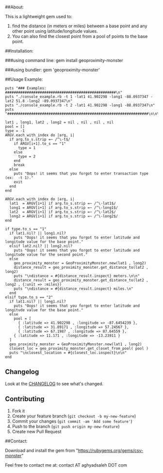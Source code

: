 ##About:

This is a lightweight gem used to:
1. find the distance (in meters or miles) between a base point and any other point using latitude/longitude values. 
2. You can also find the closest point from a pool of points to the base point. 

##Installation:

###using command line:
    gem install geoproximity-monster

###using bundler:
    gem 'geoproximity-monster'


##Usage Example:

    puts "### Examples: ###################################################\n"
    puts "./console_example.rb -t 1 -lat1 41.902298 -long1 -88.0937347 -lat2 51.8 -long2 -89.0937347\n"
    puts "./console_example.rb -t 2 -lat1 41.902298 -long1 -88.0937347\n"
    puts "#################################################################\n\n\n"

    lat1 , long1, lat2 , long2 = nil , nil , nil , nil
    pool = []
    type = -1
    ARGV.each_with_index do |arg, i|
      if arg.to_s.strip =~ /^\-t$/
        if ARGV[i+1].to_s == "1"
          type = 1
        else
          type = 2
        end
        break
      else
        puts "Oops! it seems that you forgot to enter transaction type (ex:  -t 1)."
        exit
      end
    end

    ARGV.each_with_index do |arg, i|
      lat1  = ARGV[i+1] if arg.to_s.strip =~ /^\-lat1$/
      long1 = ARGV[i+1] if arg.to_s.strip =~ /^\-long1$/
      lat2  = ARGV[i+1] if arg.to_s.strip =~ /^\-lat2$/
      long2 = ARGV[i+1] if arg.to_s.strip =~ /^\-long2$/
    end

    if type.to_s == "1"
      if lat1.nil? || long1.nil?
        puts "Oops! it seems that you forgot to enter latitude and longitude value for the base point."
      elsif lat2.nil? || long2.nil?
        puts "Oops! it seems that you forgot to enter latitude and longitude value for the second point."
      else
        geo_proximity_monster = GeoProximityMonster.new(lat1 , long2)
        distance_result = geo_proximity_monster.get_distance_to(lat2 , long2)
        puts "\ndistance = #{distance_result.inspect} meters.\n\n"
        distance_result = geo_proximity_monster.get_distance_to(lat2 , long2 , {:unit => :miles})
        puts "\ndistance = #{distance_result.inspect} miles.\n"
      end
    elsif type.to_s == "2"
      if lat1.nil? || long1.nil?
        puts "Oops! it seems that you forgot to enter latitude and longitude value for the base point."
      else
        pool = [
          { :latitude => 41.902298 , :longitude => -87.6454239 },
          { :latitude => 31.89171 , :longitude => 57.24567 },
          { :latitude => 67.1987 , :longitude => 87.64559 },
        { :latitude => 11.171 , :longitude => -13.23911 }
      ]
      geo_proximity_monster = GeoProximityMonster.new(lat1 , long2)
      closest_loc = geo_proximity_monster.get_closet_from_pool( pool )
      puts "\nclosest_location = #{closest_loc.inspect}\n\n"
    end


## Changelog

Look at the [CHANGELOG](https://github.com/aghyad/geoproximity-monster/blob/master/CHANGELOG.md) to see what's changed.

## Contributing

1. Fork it
2. Create your feature branch (`git checkout -b my-new-feature`)
3. Commit your changes (`git commit -am 'Add some feature'`)
4. Push to the branch (`git push origin my-new-feature`)
5. Create new Pull Request

##Contact:

Download and install the gem from "https://rubygems.org/gems/csv-monster"

Feel free to contact me at: contact AT aghyadsaleh DOT com
